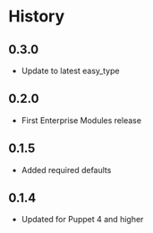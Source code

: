 # History

## 0.3.0

- Update to latest easy_type

## 0.2.0

- First Enterprise Modules release

## 0.1.5
- Added required defaults

## 0.1.4
- Updated for Puppet 4 and higher
